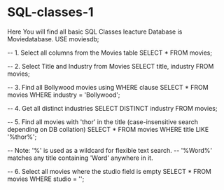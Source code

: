# SQL-classes-1
Here You will find all basic SQL Classes leacture
Database is Moviedatabase. 
USE moviesdb;

-- 1. Select all columns from the Movies table
SELECT * FROM movies;

-- 2. Select Title and Industry from Movies
SELECT title, industry FROM movies;

-- 3. Find all Bollywood movies using WHERE clause
SELECT * FROM movies
WHERE industry = 'Bollywood';

-- 4. Get all distinct industries
SELECT DISTINCT industry FROM movies;

-- 5. Find all movies with 'thor' in the title (case-insensitive search depending on DB collation)
SELECT * FROM movies
WHERE title LIKE '%thor%';

-- Note: '%' is used as a wildcard for flexible text search.
-- '%Word%' matches any title containing 'Word' anywhere in it.

-- 6. Select all movies where the studio field is empty
SELECT * FROM movies
WHERE studio = '';
